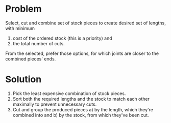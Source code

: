 # Problem
Select, cut and combine set of stock pieces to create desired set of lengths, with minimum
1. cost of the ordered stock (this is a priority) and
2. the total number of cuts.

From the selected, prefer those options, for which joints are closer to the combined pieces' ends.

# Solution
1. Pick the least expensive combination of stock pieces.
2. Sort both the required lengths and the stock to match each other maximally to prevent unnecessary cuts.
3. Cut and group the produced pieces a) by the length, which they're combined into and b) by the stock, from which they've been cut.




